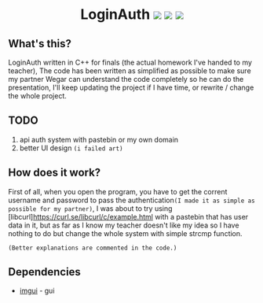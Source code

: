 <h1 align="center">
LoginAuth
<img src="https://img.shields.io/badge/Made_by-s-yellow" />
<img src="https://img.shields.io/badge/language-C%2B%2B-%23f34b7d.svg" />
<img src="https://img.shields.io/badge/platform-Windows-blue" />
</h1>

## What's this?
LoginAuth written in C++ for finals (the actual homework I've handed to my teacher), The code has been written as simplified as possible to make sure my partner Wegar can understand the code completely so he can do the presentation, I'll keep updating the project if I have time, or rewrite / change the whole project.

## TODO
1. api auth system with pastebin or my own domain
2. better UI design `(i failed art)`

## How does it work?
First of all, when you open the program, you have to get the corrent username and password to pass the authentication`(I made it as simple as possible for my partner)`, I was about to try using [libcurl]https://curl.se/libcurl/c/example.html with a pastebin that has user data in it, but as far as I know my teacher doesn't like my idea so I have nothing to do but change the whole system with simple strcmp function.

`(Better explanations are commented in the code.)`

## Dependencies
- [imgui](https://github.com/ocornut/imgui) - gui
